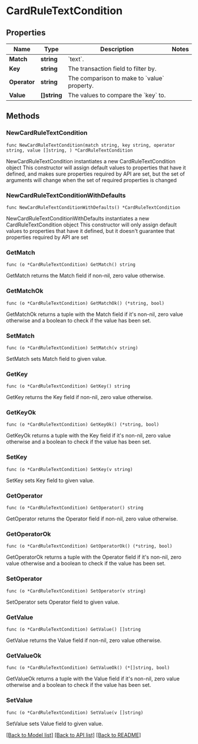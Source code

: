 # CardRuleTextCondition

## Properties

Name | Type | Description | Notes
------------ | ------------- | ------------- | -------------
**Match** | **string** | &#x60;text&#x60;. | 
**Key** | **string** | The transaction field to filter by. | 
**Operator** | **string** | The comparison to make to &#x60;value&#x60; property. | 
**Value** | **[]string** | The values to compare the &#x60;key&#x60; to. | 

## Methods

### NewCardRuleTextCondition

`func NewCardRuleTextCondition(match string, key string, operator string, value []string, ) *CardRuleTextCondition`

NewCardRuleTextCondition instantiates a new CardRuleTextCondition object
This constructor will assign default values to properties that have it defined,
and makes sure properties required by API are set, but the set of arguments
will change when the set of required properties is changed

### NewCardRuleTextConditionWithDefaults

`func NewCardRuleTextConditionWithDefaults() *CardRuleTextCondition`

NewCardRuleTextConditionWithDefaults instantiates a new CardRuleTextCondition object
This constructor will only assign default values to properties that have it defined,
but it doesn't guarantee that properties required by API are set

### GetMatch

`func (o *CardRuleTextCondition) GetMatch() string`

GetMatch returns the Match field if non-nil, zero value otherwise.

### GetMatchOk

`func (o *CardRuleTextCondition) GetMatchOk() (*string, bool)`

GetMatchOk returns a tuple with the Match field if it's non-nil, zero value otherwise
and a boolean to check if the value has been set.

### SetMatch

`func (o *CardRuleTextCondition) SetMatch(v string)`

SetMatch sets Match field to given value.


### GetKey

`func (o *CardRuleTextCondition) GetKey() string`

GetKey returns the Key field if non-nil, zero value otherwise.

### GetKeyOk

`func (o *CardRuleTextCondition) GetKeyOk() (*string, bool)`

GetKeyOk returns a tuple with the Key field if it's non-nil, zero value otherwise
and a boolean to check if the value has been set.

### SetKey

`func (o *CardRuleTextCondition) SetKey(v string)`

SetKey sets Key field to given value.


### GetOperator

`func (o *CardRuleTextCondition) GetOperator() string`

GetOperator returns the Operator field if non-nil, zero value otherwise.

### GetOperatorOk

`func (o *CardRuleTextCondition) GetOperatorOk() (*string, bool)`

GetOperatorOk returns a tuple with the Operator field if it's non-nil, zero value otherwise
and a boolean to check if the value has been set.

### SetOperator

`func (o *CardRuleTextCondition) SetOperator(v string)`

SetOperator sets Operator field to given value.


### GetValue

`func (o *CardRuleTextCondition) GetValue() []string`

GetValue returns the Value field if non-nil, zero value otherwise.

### GetValueOk

`func (o *CardRuleTextCondition) GetValueOk() (*[]string, bool)`

GetValueOk returns a tuple with the Value field if it's non-nil, zero value otherwise
and a boolean to check if the value has been set.

### SetValue

`func (o *CardRuleTextCondition) SetValue(v []string)`

SetValue sets Value field to given value.



[[Back to Model list]](../README.md#documentation-for-models) [[Back to API list]](../README.md#documentation-for-api-endpoints) [[Back to README]](../README.md)


